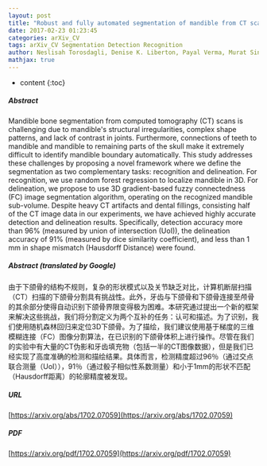 ```yaml
---
layout: post
title: "Robust and fully automated segmentation of mandible from CT scans"
date: 2017-02-23 01:23:45
categories: arXiv_CV
tags: arXiv_CV Segmentation Detection Recognition
author: Neslisah Torosdagli, Denise K. Liberton, Payal Verma, Murat Sincan Janice Lee, Sumanta Pattanaik, Ulas Bagci
mathjax: true
---
```


* content
{:toc}

##### Abstract
Mandible bone segmentation from computed tomography (CT) scans is challenging due to mandible's structural irregularities, complex shape patterns, and lack of contrast in joints. Furthermore, connections of teeth to mandible and mandible to remaining parts of the skull make it extremely difficult to identify mandible boundary automatically. This study addresses these challenges by proposing a novel framework where we define the segmentation as two complementary tasks: recognition and delineation. For recognition, we use random forest regression to localize mandible in 3D. For delineation, we propose to use 3D gradient-based fuzzy connectedness (FC) image segmentation algorithm, operating on the recognized mandible sub-volume. Despite heavy CT artifacts and dental fillings, consisting half of the CT image data in our experiments, we have achieved highly accurate detection and delineation results. Specifically, detection accuracy more than 96% (measured by union of intersection (UoI)), the delineation accuracy of 91% (measured by dice similarity coefficient), and less than 1 mm in shape mismatch (Hausdorff Distance) were found.

##### Abstract (translated by Google)
由于下颌骨的结构不规则，复杂的形状模式以及关节缺乏对比，计算机断层扫描（CT）扫描的下颌骨分割具有挑战性。此外，牙齿与下颌骨和下颌骨连接至颅骨的其余部分使得自动识别下颌骨界限变得极为困难。本研究通过提出一个新的框架来解决这些挑战，我们将分割定义为两个互补的任务：认可和描述。为了识别，我们使用随机森林回归来定位3D下颌骨。为了描绘，我们建议使用基于梯度的三维模糊连接（FC）图像分割算法，在已识别的下颌骨体积上进行操作。尽管在我们的实验中有大量的CT伪影和牙齿填充物（包括一半的CT图像数据），但是我们已经实现了高度准确的检测和描绘结果。具体而言，检测精度超过96％（通过交点联合测量（UoI）），91％（通过骰子相似性系数测量）和小于1mm的形状不匹配（Hausdorff距离）的轮廓精度被发现。

##### URL
[https://arxiv.org/abs/1702.07059](https://arxiv.org/abs/1702.07059)

##### PDF
[https://arxiv.org/pdf/1702.07059](https://arxiv.org/pdf/1702.07059)

